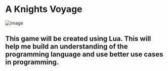 # A Knights Voyage


![image](https://github.com/thiagobgarc/a_Knights_voyage/assets/117615425/dab18890-580e-43a7-8d36-1f5f6f5ea5bb)

## This game will be created using Lua. This will help me build an understanding of the programming language and use better use cases in programming. 
